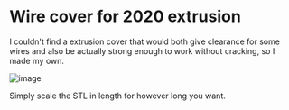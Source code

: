 # Wire cover for 2020 extrusion

I couldn't find a extrusion cover that would both give clearance for some wires and also be actually strong enough to work without cracking, so I made my own.

![image](https://github.com/Esoterical/PrinterMods/assets/124253477/b5f105e5-38c4-4869-9d7c-9059ee53cc67)


Simply scale the STL in length for however long you want.

